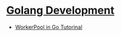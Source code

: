 # [Golang Development](https://youtube.com/playlist?list=PLzUGFf4GhXBL4GHXVcMMvzgtO8-WEJIoY&si=o2M0FYqVDe_RrGVN)

* [WorkerPool in Go Tutorinal](/workerPool)

